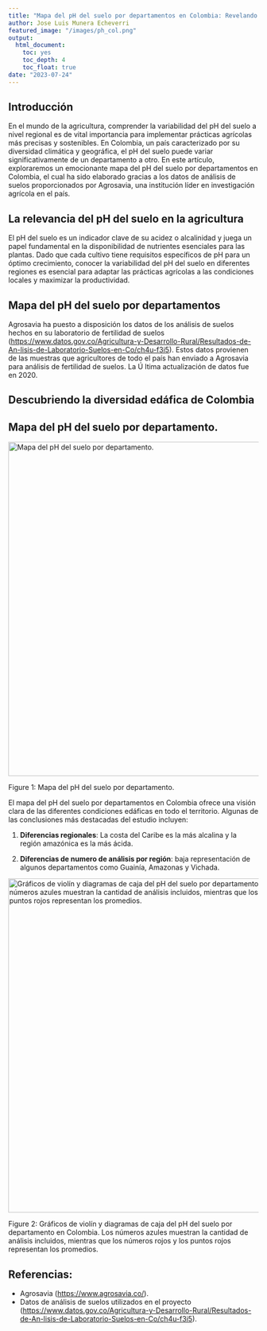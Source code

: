 ```yaml
---
title: "Mapa del pH del suelo por departamentos en Colombia: Revelando la diversidad edáfica del país gracias a la base de datos abierta de Agrosavia."
author: Jose Luis Munera Echeverri
featured_image: "/images/ph_col.png"
output:
  html_document: 
    toc: yes
    toc_depth: 4
    toc_float: true
date: "2023-07-24"
---
```





## Introducción

En el mundo de la agricultura, comprender la variabilidad del pH del suelo a nivel regional es de vital importancia para implementar prácticas agrícolas más precisas y sostenibles. En Colombia, un país caracterizado por su diversidad climática y geográfica, el pH del suelo puede variar significativamente de un departamento a otro. En este artículo, exploraremos un emocionante mapa del pH del suelo por departamentos en Colombia, el cual ha sido elaborado gracias a los datos de análisis de suelos proporcionados por Agrosavia, una institución líder en investigación agrícola en el país.

## La relevancia del pH del suelo en la agricultura 

El pH del suelo es un indicador clave de su acidez o alcalinidad y juega un papel fundamental en la disponibilidad de nutrientes esenciales para las plantas. Dado que cada cultivo tiene requisitos específicos de pH para un óptimo crecimiento, conocer la variabilidad del pH del suelo en diferentes regiones es esencial para adaptar las prácticas agrícolas a las condiciones locales y maximizar la productividad.

## Mapa del pH del suelo por departamentos

Agrosavia ha puesto a disposición los datos de los análisis de suelos hechos en su laboratorio de fertilidad de suelos (https://www.datos.gov.co/Agricultura-y-Desarrollo-Rural/Resultados-de-An-lisis-de-Laboratorio-Suelos-en-Co/ch4u-f3i5). 
Estos datos provienen de las muestras que agricultores de todo el país han enviado a Agrosavia para análisis de fertilidad de suelos. La Ú ltima actualización de datos fue en 2020.

## Descubriendo la diversidad edáfica de Colombia
## Mapa del pH del suelo por departamento.



<div class="figure">
<img src="/es/post/pH_files/figure-html/unnamed-chunk-1-1.png" alt="Mapa del pH del suelo por departamento." width="672" />
<p class="caption"><span id="fig:unnamed-chunk-1"></span>Figure 1: Mapa del pH del suelo por departamento.</p>
</div>






El mapa del pH del suelo por departamentos en Colombia ofrece una visión clara de las diferentes condiciones edáficas en todo el territorio. Algunas de las conclusiones más destacadas del estudio incluyen:

1. **Diferencias regionales**: La costa del Caribe es la más alcalina y la región amazónica es la más ácida.


2. **Diferencias de numero de análisis por región**: baja representación de algunos departamentos como Guainía, Amazonas y Vichada.


<div class="figure">
<img src="/es/post/pH_files/figure-html/unnamed-chunk-2-1.png" alt="Gráficos de violín y diagramas de caja del pH del suelo por departamento en Colombia. Los números azules muestran la cantidad de análisis incluidos, mientras que los números rojos y los puntos rojos representan los promedios. " width="672" />
<p class="caption"><span id="fig:unnamed-chunk-2"></span>Figure 2: Gráficos de violín y diagramas de caja del pH del suelo por departamento en Colombia. Los números azules muestran la cantidad de análisis incluidos, mientras que los números rojos y los puntos rojos representan los promedios. </p>
</div>

## Referencias:
- Agrosavia (https://www.agrosavia.co/).
- Datos de análisis de suelos utilizados en el proyecto (https://www.datos.gov.co/Agricultura-y-Desarrollo-Rural/Resultados-de-An-lisis-de-Laboratorio-Suelos-en-Co/ch4u-f3i5).
